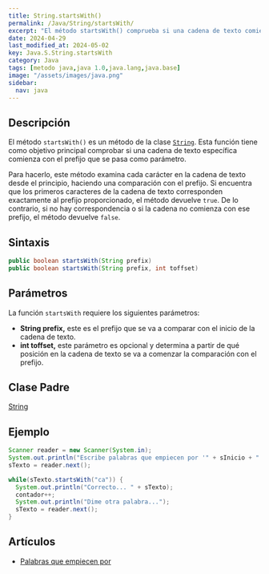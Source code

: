 ```yaml
---
title: String.startsWith()
permalink: /Java/String/startsWith/
excerpt: "El método startsWith() comprueba si una cadena de texto comienza con un prefijo específico."
date: 2024-04-29
last_modified_at: 2024-05-02
key: Java.S.String.startsWith
category: Java
tags: [metodo java,java 1.0,java.lang,java.base]
image: "/assets/images/java.png"
sidebar:
  nav: java
---
```


## Descripción


El método `startsWith()` es un método de la clase [`String`](https://www.w3api.com/Java/String/). Esta función tiene como objetivo principal comprobar si una cadena de texto específica comienza con el prefijo que se pasa como parámetro.


Para hacerlo, este método examina cada carácter en la cadena de texto desde el principio, haciendo una comparación con el prefijo. Si encuentra que los primeros caracteres de la cadena de texto corresponden exactamente al prefijo proporcionado, el método devuelve `true`. De lo contrario, si no hay correspondencia o si la cadena no comienza con ese prefijo, el método devuelve `false`.


## Sintaxis


```java
public boolean startsWith(String prefix)
public boolean startsWith(String prefix, int toffset)
```


## Parámetros


La función `startsWith` requiere los siguientes parámetros:

- **String prefix,** este es el prefijo que se va a comparar con el inicio de la cadena de texto.
- **int toffset,** este parámetro es opcional y determina a partir de qué posición en la cadena de texto se va a comenzar la comparación con el prefijo.

## Clase Padre


[String](https://www.w3api.com/Java/String/)


## Ejemplo


```java
Scanner reader = new Scanner(System.in);
System.out.println("Escribe palabras que empiecen por '" + sInicio + "'");
sTexto = reader.next();

while(sTexto.startsWith("ca")) {
  System.out.println("Correcto... " + sTexto);
  contador++;
  System.out.println("Dime otra palabra...");
  sTexto = reader.next();
}
```


## Artículos

- [Palabras que empiecen por](http://lineadecodigo.com/java/palabras-que-empiecen-por/)
